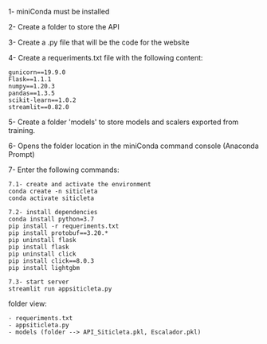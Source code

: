1- miniConda must be installed

2- Create a folder to store the API

3- Create a .py file that will be the code for the website

4- Create a requeriments.txt file with the following content:

    gunicorn==19.9.0
    Flask==1.1.1
    numpy==1.20.3
    pandas==1.3.5
    scikit-learn==1.0.2
    streamlit==0.82.0
    
5- Create a folder 'models' to store models and scalers exported from training.

6- Opens the folder location in the miniConda command console (Anaconda Prompt)

7- Enter the following commands:

    7.1- create and activate the environment
    conda create -n siticleta
    conda activate siticleta

    7.2- install dependencies
    conda install python=3.7
    pip install -r requeriments.txt
    pip install protobuf==3.20.*
    pip uninstall flask
    pip install flask
    pip uninstall click
    pip install click==8.0.3
    pip install lightgbm

    7.3- start server
    streamlit run appsiticleta.py


folder view:

    - requeriments.txt
    - appsiticleta.py
    - models (folder --> API_Siticleta.pkl, Escalador.pkl)
